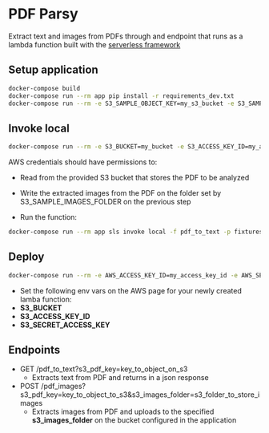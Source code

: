 # PDF Parsy

Extract text and images from PDFs through and endpoint that runs as a lambda function built with the [serverless framework](https://www.serverless.com/)

## Setup application

``` bash
docker-compose build
docker-compose run --rm app pip install -r requirements_dev.txt
docker-compose run --rm -e S3_SAMPLE_OBJECT_KEY=my_s3_bucket -e S3_SAMPLE_IMAGES_FOLDER=my_s3_folder app python initial_setup.py
```

## Invoke local

``` bash
docker-compose run --rm -e S3_BUCKET=my_bucket -e S3_ACCESS_KEY_ID=my_access_key_id -e S3_SECRET_ACCESS_KEY=my_aws_secret_access_key app sls invoke local -f pdf_to_text -p fixtures/pdf_input.json
```

AWS credentials should have permissions to:
- Read from the provided S3 bucket that stores the PDF to be analyzed
- Write the extracted images from the PDF on the folder set by S3_SAMPLE_IMAGES_FOLDER on the previous step

- Run the function:

``` bash
docker-compose run --rm app sls invoke local -f pdf_to_text -p fixtures/pdf_input.json
```

## Deploy

``` bash
docker-compose run --rm -e AWS_ACCESS_KEY_ID=my_access_key_id -e AWS_SECRET_ACCESS_KEY=my_aws_secret_access_key app sls deploy --verbose
```

- Set the following env vars on the AWS page for your newly created lamba function:
- **S3_BUCKET**
- **S3_ACCESS_KEY_ID**
- **S3_SECRET_ACCESS_KEY**

## Endpoints

- GET /pdf_to_text?s3_pdf_key=key_to_object_on_s3
    - Extracts text from PDF and returns in a json response
- POST /pdf_images?s3_pdf_key=key_to_object_to_s3&s3_images_folder=s3_folder_to_store_images
    - Extracts images from PDF and uploads to the specified **s3_images_folder** on the bucket configured in the application
